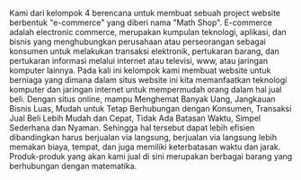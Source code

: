 Kami dari kelompok 4 berencana untuk membuat sebuah project website berbentuk "e-commerce" yang diberi nama "Math Shop".
E-commerce adalah electronic commerce, merupakan kumpulan teknologi, aplikasi, dan bisnis yang menghubungkan perusahaan atau perseorangan sebagai konsumen untuk melakukan transaksi elektronik, pertukaran barang, dan pertukaran informasi melalui internet atau televisi, www, atau jaringan komputer lainnya. 
Pada kali ini kelompok kami membuat website untuk berniaga yang dimana dalam situs website ini kita memanfaatkan teknologi komputer dan jaringan internet untuk mempermudah orang dalam hal jual beli.
Dengan situs online, mampu Menghemat Banyak Uang, Jangkauan Bisnis Luas, Mudah untuk Tetap Berhubungan dengan Konsumen, Transaksi Jual Beli Lebih Mudah dan Cepat, Tidak Ada Batasan Waktu, Simpel Sederhana dan Nyaman. Sehingga hal tersebut dapat lebih efisien dibandingkan harus berjualan via langsung, berjualan via langsung lebih memakan biaya, tempat, dan juga memiliki keterbatasan waktu dan jarak.
Produk-produk yang akan kami jual di sini merupakan berbagai barang yang berhubungan dengan matematika.